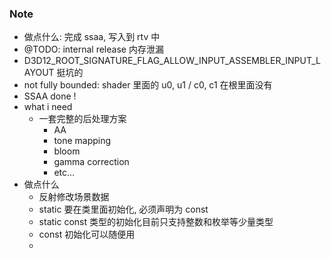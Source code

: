 ### Note

* 做点什么: 完成 ssaa, 写入到 rtv 中
* @TODO: internal release 内存泄漏
* D3D12_ROOT_SIGNATURE_FLAG_ALLOW_INPUT_ASSEMBLER_INPUT_LAYOUT 挺坑的
* not fully bounded: shader 里面的 u0, u1 / c0, c1 在根里面没有
* SSAA done !
* what i need
  * 一套完整的后处理方案
    * AA
    * tone mapping
    * bloom
    * gamma correction
    * etc...
* 做点什么
  * 反射修改场景数据
  * static 要在类里面初始化, 必须声明为 const
  * static const 类型的初始化目前只支持整数和枚举等少量类型
  * const 初始化可以随便用
  * 